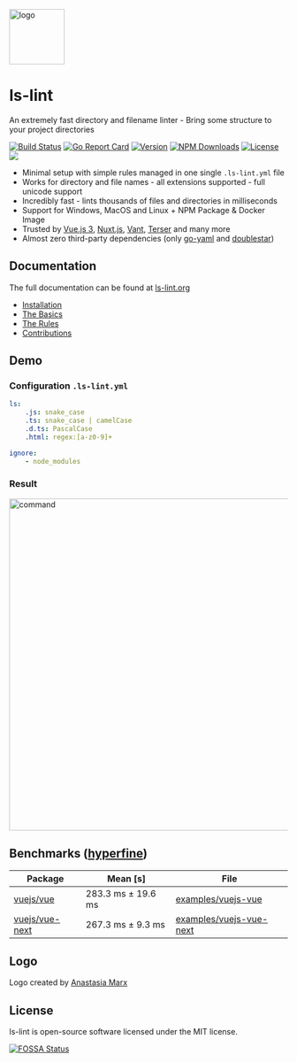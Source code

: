 <img width="100" src="https://raw.githubusercontent.com/loeffel-io/ls-lint/master/ls-lint.png" alt="logo">

# ls-lint

An extremely fast directory and filename linter - Bring some structure to your project directories

[![Build Status](http://ci.loeffel.io/api/badges/loeffel-io/ls-lint/status.svg)](http://ci.loeffel.io/loeffel-io/ls-lint)
[![Go Report Card](https://goreportcard.com/badge/github.com/loeffel-io/ls-lint)](https://goreportcard.com/report/github.com/loeffel-io/ls-lint)
<a href="https://www.npmjs.com/package/@ls-lint/ls-lint"><img src="https://img.shields.io/npm/v/@ls-lint/ls-lint.svg?sanitize=true" alt="Version"></a>
<a href="https://www.npmjs.com/package/@ls-lint/ls-lint"><img src="https://img.shields.io/npm/dm/@ls-lint/ls-lint?label=npm%20downloads" alt="NPM Downloads"></a>
<a href="https://www.npmjs.com/package/@ls-lint/ls-lint"><img src="https://img.shields.io/npm/l/@ls-lint/ls-lint.svg?sanitize=true" alt="License"></a>
<a href="https://app.fossa.com/projects/git%2Bgithub.com%2Floeffel-io%2Fls-lint?ref=badge_shield" alt="FOSSA Status"><img src="https://app.fossa.com/api/projects/git%2Bgithub.com%2Floeffel-io%2Fls-lint.svg?type=shield"/></a>

- Minimal setup with simple rules managed in one single `.ls-lint.yml` file
- Works for directory and file names - all extensions supported - full unicode support
- Incredibly fast - lints thousands of files and directories in milliseconds
- Support for Windows, MacOS and Linux + NPM Package & Docker Image
- Trusted by [Vue.js 3](https://github.com/vuejs/vue-next), [Nuxt.js](https://github.com/nuxt/nuxt.js), [Vant](https://github.com/youzan/vant), [Terser](https://github.com/terser/terser) and many more
- Almost zero third-party dependencies (only [go-yaml](https://github.com/go-yaml/yaml) and [doublestar](https://github.com/bmatcuk/doublestar))

## Documentation

The full documentation can be found at [ls-lint.org](https://ls-lint.org)

- [Installation](https://ls-lint.org/1.x/getting-started/installation.html#curl)
- [The Basics](https://ls-lint.org/1.x/configuration/the-basics.html)
- [The Rules](https://ls-lint.org/1.x/configuration/the-basics.html)
- [Contributions](https://ls-lint.org/1.x/prologue/contributions.html)

## Demo

### Configuration `.ls-lint.yml`

```yaml
ls: 
    .js: snake_case
    .ts: snake_case | camelCase
    .d.ts: PascalCase
    .html: regex:[a-z0-9]+

ignore:
    - node_modules
```

### Result

<img src="https://i.imgur.com/pxXkYcl.gif" alt="command" width="600">

## Benchmarks ([hyperfine](https://github.com/sharkdp/hyperfine))

| Package                                              | Mean [s]            | File                                                                                                              | 
| ---------------------------------------------------- | ------------------- | ----------------------------------------------------------------------------------------------------------------- |
| [vuejs/vue](https://github.com/vuejs/vue)            | 283.3 ms ± 19.6 ms  | [examples/vuejs-vue](https://github.com/loeffel-io/ls-lint/tree/master/examples/vuejs-vue/.ls-lint.yml)           |
| [vuejs/vue-next](https://github.com/vuejs/vue-next)  | 267.3 ms ±   9.3 ms | [examples/vuejs-vue-next](https://github.com/loeffel-io/ls-lint/tree/master/examples/vuejs-vue-next/.ls-lint.yml) |

## Logo

Logo created by [Anastasia Marx](https://www.behance.net/AnastasiaMarx)

## License

ls-lint is open-source software licensed under the MIT license.


[![FOSSA Status](https://app.fossa.com/api/projects/git%2Bgithub.com%2Floeffel-io%2Fls-lint.svg?type=large)](https://app.fossa.com/projects/git%2Bgithub.com%2Floeffel-io%2Fls-lint?ref=badge_large)
